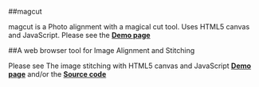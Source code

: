 ##magcut 

magcut is a Photo alignment with a magical cut tool. Uses HTML5 canvas and JavaScript.
Please see the [**Demo page**](http://josundin.github.io/magcut/)

##A web browser tool for Image Alignment and Stitching

Please see The image stitching with HTML5 canvas and JavaScript [**Demo page**](http://josundin.github.io/stitch/) and/or the [**Source code**](https://github.com/josundin/josundin.github.io/tree/master/stitch)
